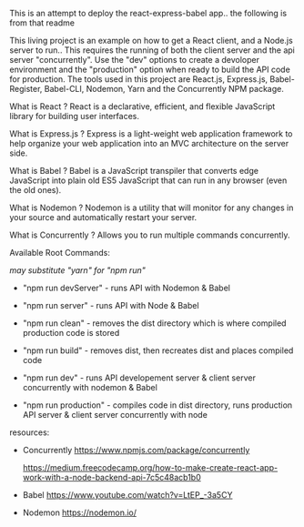 This is an attempt to deploy the react-express-babel app.. the following is from that readme

This living project is an example on how to get a React client, and a Node.js server to run.. This requires the running of both the client server and the api server "concurrently". Use the "dev" options to create a devoloper environment and the "production" option when ready to build the API code for production. The tools used in this project are React.js, Express.js, Babel-Register, Babel-CLI, Nodemon, Yarn and the Concurrently NPM package.

What is React ?
React is a declarative, efficient, and flexible JavaScript library for building user interfaces.

What is Express.js ?
Express is a light-weight web application framework to help organize your web application into an MVC architecture on the server side.

What is Babel ?
Babel is a JavaScript transpiler that converts edge JavaScript into plain old ES5 JavaScript that can run in any browser (even the old ones).

What is Nodemon ?
Nodemon is a utility that will monitor for any changes in your source and automatically restart your server.

What is Concurrently ?
Allows you to run multiple commands concurrently.

Available Root Commands:

_may substitute "yarn" for "npm run"_

* "npm run devServer" - runs API with Nodemon & Babel

* "npm run server" - runs API with Node & Babel

* "npm run clean" - removes the dist directory which is where compiled production code is stored

- "npm run build" - removes dist, then recreates dist and places compiled code

* "npm run dev" - runs API developement server & client server concurrently with nodemon & Babel

* "npm run production" - compiles code in dist directory, runs production API server & client server concurrently with node

resources:

* Concurrently
  https://www.npmjs.com/package/concurrently

  https://medium.freecodecamp.org/how-to-make-create-react-app-work-with-a-node-backend-api-7c5c48acb1b0

* Babel
  https://www.youtube.com/watch?v=LtEP_-3a5CY

* Nodemon
  https://nodemon.io/
